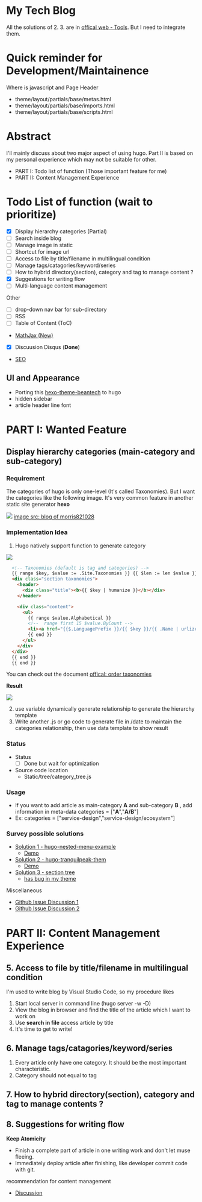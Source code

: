 # My Tech Blog




All the solutions of 2. 3. are in [offical web - Tools](https://gohugo.io/tools/). But I need to integrate them.

# Quick reminder for Development/Maintainence

Where is javascript and Page Header
- theme/layout/partials/base/metas.html
- theme/layout/partials/base/imports.html
- theme/layout/partials/base/scripts.html


# Abstract
I'll mainly discuss about two major aspect of using hugo. Part II is based on my personal experience which may not be suitable for other.

- PART I: Todo list of function (Those important feature for me)
- PART II: Content Management Experience


# Todo List of function (wait to prioritize)

- [x] Display hierarchy categories (Partial)
- [ ] Search inside blog
- [ ] Manage image in static
- [ ] Shortcut for image url 
- [ ] Access to file by title/filename in multilingual condition
- [ ] Manage tags/catagories/keyword/series 
- [ ] How to hybrid directory(section), category and tag to manage content ?
- [x] Suggestions for writing flow 
- [ ] Multi-language content management

Other

- [ ] drop-down nav bar for sub-directory
- [ ] RSS
- [ ] Table of Content (ToC) 
- [MathJax (New)](https://gohugo.io/tutorials/mathjax/) 
- [x] Discuusion Disqus (__Done__)
- [SEO](http://brendan-quinn.xyz/post/working-with-hugos-internal-partial-templates-facebook-and-open-graph/)

## UI and Appearance 
- Porting this [hexo-theme-beantech](https://github.com/YenYuHsuan/hexo-theme-beantech) to hugo
- hidden sidebar
- article header line font 


# PART I: Wanted Feature

## Display hierarchy categories (main-category and sub-category)

### Requirement
The categories of hugo is only one-level (It's called Taxonomies). But I want the categories like the following image. It's very common feature in another static site generator **hexo**

![](https://github.com/ykhorzon/ykhorzon.github.io.soruce/content_img/todo_of_this_blog/1.png)
[image src: blog of morris821028 ](http://morris821028.github.io/)

    
### Implementation Idea
1. Hugo natively support function to generate category

![](https://github.com/ykhorzon/ykhorzon.github.io.soruce/content_img/todo_of_this_blog/3.png)

```html
  <!-- Taxonomies (default is tag and categories) -->
  {{ range $key, $value := .Site.Taxonomies }} {{ $len := len $value }} {{ if (not ( eq $len 0 ) ) }}
  <div class="section taxonomies">
    <header>
      <div class="title"><b>{{ $key | humanize }}</b></div>
    </header>

    <div class="content">
      <ul>
        {{ range $value.Alphabetical }}
        <!--  range first 15 $value.ByCount -->
        <li><a href="{{$.LanguagePrefix }}/{{ $key }}/{{ .Name | urlize }}">{{ .Name }} ({{.Count}})</a></li>
        {{ end }}
      </ul>
    </div>
  </div>
  {{ end }} 
  {{ end }}
``` 
You can check out the document [offical: order taxonomies](https://gohugo.io/templates/taxonomy-templates/#order-taxonomies)

__Result__

![](/content_img/todo_of_this_blog/2.png)

2. use variable dynamically generate relationship to generate the hierarchy template 
3. Write another .js or go code to generate file in /date to maintain the categories relationship, then use data template to show result
### Status
- Status
    - [ ] Done but wait for optimization
- Source code location
    - Static/tree/category_tree.js 

### Usage
- If you want to add article as main-category __A__ and sub-category __B__ , add information in meta-data categories = ["__A__","__A/B__"]
- Ex: categories = ["service-design","service-design/ecosystem"]






### Survey possible solutions 

- [Solution 1 - hugo-nested-menu-example](https://github.com/vjeantet/hugo-menu-show)
  -  [Demo](http://vjeantet.github.io/hugo-menu-show/)
- [Solution 2 - hugo-tranquilpeak-them](https://github.com/kakawait/hugo-tranquilpeak-theme)
  - [Demo](https://tranquilpeak.kakawait.com/categories/)
- [Solution 3 - section tree](https://github.com/bep/hugotest)
  - [has bug in my theme](http://experiments.wemakesites.net/css3-treeview.html)

Miscellaneous

- [Github Issue Discussion 1](https://github.com/gohugoio/hugo/issues/465)
- [Github Issue Discussion 2](https://github.com/gohugoio/hugo/pull/3309)



# PART II: Content Management Experience


## 5. Access to file by title/filename in multilingual condition
I'm used to write blog by Visual Studio Code, so my procedure likes

1. Start local server in command line (hugo server -w -D)
2. View the blog in browser and find the title of the article which I want to work on
3. Use **search in file** access article by title
4. It's time to get to write!

## 6. Manage tags/catagories/keyword/series 

1. Every article only have one category. It should be the most important characteristic.
2. Category should not equal to tag

## 7. How to hybrid directory(section), category and tag to manage contents ?

## 8. Suggestions for writing flow 

__Keep Atomicity__

- Finish a complete part of article in one writing work and don't let muse fleeing.
- Immediately deploy article after finishing, like developer commit code with git.


recommendation for content management
- [Discussion](https://discourse.gohugo.io/t/discussion-content-organization-best-practice/6360/2)